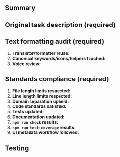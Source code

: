 <!-- Rename this PR to exactly match the Task title before submitting. -->

## Summary

<!-- Provide a concise summary of the changes. -->

## Original task description (required)

<!-- Paste the original user task verbatim. If the task was delivered over
multiple prompts, include every user prompt in chronological order without
modification. -->

## Text formatting audit (required)

1. **Translator/formatter reuse:** <!-- Link each translator or formatter you reused. See docs/text-formatting.md §§2–3. -->
2. **Canonical keywords/icons/helpers touched:** <!-- List every keyword, icon, or helper from Section 4 that you touched. -->
3. **Voice review:** <!-- Confirm Summary, Description, and Log voices were audited for all affected surfaces. -->

## Standards compliance (required)

<!-- Provide links, logs, or explanations that prove each statement. -->

1. **File length limits respected:** <!-- Prove no created or updated files exceed max length rules. -->
2. **Line length limits respected:** <!-- Prove no added or modified lines exceed max line length rules. -->
3. **Domain separation upheld:** <!-- Show Engine, Web, Content, and Protocol domains stayed strictly separated. -->
4. **Code standards satisfied:** <!-- Cite linting or review evidence that code standards remain satisfied. -->
5. **Tests updated:** <!-- Link to new or updated tests that cover the changes and include their results. -->
6. **Documentation updated:** <!-- Point to required documentation updates or explain why none were needed. -->
7. **`npm run check` results:** <!-- Link to the artifact generated by `npm run verify` (e.g., artifacts/<timestamp>-check.log) and note the PASS/FAIL status from the summary. -->
8. **`npm run test:coverage` results:** <!-- Link to the artifact generated by `npm run verify` (e.g., artifacts/<timestamp>-test-coverage.log) and note the PASS/FAIL status from the summary. -->
9. **UI metadata workflow followed:** <!-- Confirm `@kingdom-builder/contents` was
   updated (or N/A). Ensure `npm run generate:snapshots` and `npm run test:ui`
   were rerun when icons or labels changed, and confirm
   `packages/web/src/contexts/defaultRegistryMetadata.json` was regenerated and
   committed when the generator reported changes. -->

## Testing

<!-- List the tests you ran and their results. Include the summary emitted by `npm run verify`, noting pass/fail for `npm run check` and `npm run test:coverage` along with any additional commands. -->
